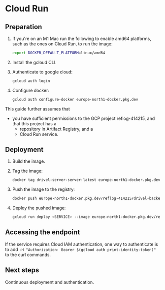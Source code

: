 # Cloud Run

## Preparation

1. If you're on an M1 Mac run the following to enable amd64 platforms, such as
   the ones on Cloud Run, to run the image:

   ```bash
   export DOCKER_DEFAULT_PLATFORM=linux/amd64
   ```

2. Install the gcloud CLI.

3. Authenticate to google cloud:
   
   ```bash
   gcloud auth login
   ```

4. Configure docker:
   
   ```bash
   gcloud auth configure-docker europe-north1-docker.pkg.dev
   ```

This guide further assumes that
- you have sufficient permissions to the GCP project reflog-414215, and that this project has a
   - repository in Artifact Registry, and a
   - Cloud Run service.

## Deployment

1. Build the image.

2. Tag the image:
   
   ```bash
   docker tag drivel-server-server:latest europe-north1-docker.pkg.dev/reflog-414215/drivel-backend/drivel-server-server:latest
   ```

3. Push the image to the registry:

   ```bash
   docker push europe-north1-docker.pkg.dev/reflog-414215/drivel-backend/drivel-server-server:latest
   ```

4. Deploy the pushed image:

   ```bash
   gcloud run deploy <SERVICE> --image europe-north1-docker.pkg.dev/reflog-414215/drivel/drivel-server-server:latest --region europe-north1
   ```

## Accessing the endpoint

If the service requires Cloud IAM authentication, one way to authenticate is to
add `-H "Authorization: Bearer $(gcloud auth print-identity-token)"` to the
curl commands.

## Next steps

Continuous deployment and authentication.
